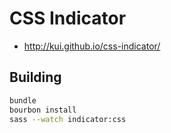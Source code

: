 CSS Indicator
===================

* http://kui.github.io/css-indicator/

Building
--------------

```sh
bundle
bourbon install
sass --watch indicator:css
```
